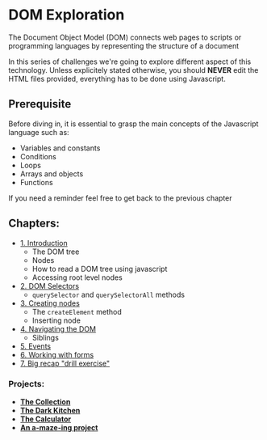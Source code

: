 # DOM Exploration

The Document Object Model (DOM) connects web pages to scripts or programming languages by representing the structure of a document

In this series of challenges we're going to explore different aspect of this technology. Unless explicitely stated otherwise, you should **NEVER** edit the HTML files provided, everything has to be done using Javascript.

## Prerequisite

Before diving in, it is essential to grasp the main concepts of the Javascript language such as:

- Variables and constants
- Conditions
- Loops
- Arrays and objects
- Functions

If you need a reminder feel free to get back to the previous chapter

## Chapters:

- [1. Introduction](./1.Introduction) 
  - The DOM tree
  - Nodes
  - How to read a DOM tree using javascript
  - Accessing root level nodes
- [2. DOM Selectors](./2.Selectors)
  - `querySelector` and `querySelectorAll` methods
- [3. Creating nodes](./3.Create)
  - The `createElement` method
  - Inserting node
- [4. Navigating the DOM](./4.Navigate)
  - Siblings
- [5. Events](./5.Events)
- [6. Working with forms](./6.Forms)
- [7. Big recap "drill exercise"](./7.DOM-drill)

### Projects:

- [**The Collection**](./Projects/1.Collection)
- [**The Dark Kitchen**](./Projects/2.Dark-Kitchen) 
- [**The Calculator**](./Projects/3.Calculator)
- [**An a-maze-ing project**](./Projects/4.Amazeing)

